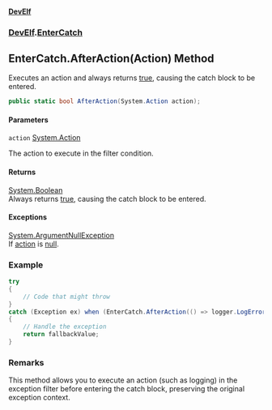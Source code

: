 #### [DevElf](README.md 'README')
### [DevElf](DevElf.md 'DevElf').[EnterCatch](EnterCatch.md 'DevElf\.EnterCatch')

## EnterCatch\.AfterAction\(Action\) Method

Executes an action and always returns [true](https://docs.microsoft.com/en-us/dotnet/csharp/language-reference/builtin-types/bool 'https://docs\.microsoft\.com/en\-us/dotnet/csharp/language\-reference/builtin\-types/bool'), causing the
catch block to be entered\.

```csharp
public static bool AfterAction(System.Action action);
```
#### Parameters

<a name='DevElf.EnterCatch.AfterAction(System.Action).action'></a>

`action` [System\.Action](https://learn.microsoft.com/en-us/dotnet/api/system.action 'System\.Action')

The action to execute in the filter condition\.

#### Returns
[System\.Boolean](https://learn.microsoft.com/en-us/dotnet/api/system.boolean 'System\.Boolean')  
Always returns [true](https://docs.microsoft.com/en-us/dotnet/csharp/language-reference/builtin-types/bool 'https://docs\.microsoft\.com/en\-us/dotnet/csharp/language\-reference/builtin\-types/bool'), causing the catch block to be
entered\.

#### Exceptions

[System\.ArgumentNullException](https://learn.microsoft.com/en-us/dotnet/api/system.argumentnullexception 'System\.ArgumentNullException')  
If [action](EnterCatch.AfterAction.BJVVNWQM01735O03T92W9JJ32.md#DevElf.EnterCatch.AfterAction(System.Action).action 'DevElf\.EnterCatch\.AfterAction\(System\.Action\)\.action') is [null](https://docs.microsoft.com/en-us/dotnet/csharp/language-reference/keywords/null 'https://docs\.microsoft\.com/en\-us/dotnet/csharp/language\-reference/keywords/null')\.

### Example

```csharp
try
{
    // Code that might throw
}
catch (Exception ex) when (EnterCatch.AfterAction(() => logger.LogError(ex)))
{
    // Handle the exception
    return fallbackValue;
}
```

### Remarks
This method allows you to execute an action \(such as logging\) in the
exception filter before entering the catch block, preserving the original
exception context\.